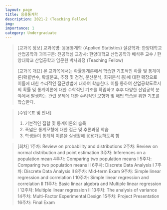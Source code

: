 ```yaml
---
layout: page
title: 응용통계학
description: 2021-2 (Teaching Fellow) 
img: 
importance: 1
category: Undergraduate
---
```


> [교과목 정보]
> 교과목명: 응용통계학 (Applied Statistics)
> 설강학과: 한양대학교 산업공학과
> 과목구분: 전공핵심
> 교강사: 한양대학교 산업공학과 배석주 교수 / 한양대학교 산업공학과 임문원 박사과정 (Teaching Fellow)
>
> [교과목 개요]
> 본 교과목에서는 확률통계론에서 학습한 기초적인 확률 및 통계이론(확률변수, 확률분포, 추정 및 검정, 분산분석, 회귀분석 등)에 대한 확장으로 이들에 대한 수리적인 접근방법에 대하여 학습한다. 이를 통하여 산업공학도로서의 확률 및 통계이론에 대한 수학적인 기초를 확립하고 추후 다양한 산업공학 분야에서 발생하는 관련 문제에 대한 수리적인 모형화 및 해법 학습을 위한 기초를 학습한다.

> [수업목표 및 안내]
> 1. 기본적인 집합 및 통계이론의 습득
> 2. 폭넓은 통계모형에 대한 접근 및 추론과정 학습
> 3. 학생들이 통계적 이론을 실생활에 응용가능하도록 함

> [회차]
> 1주차: Review on probability and distributions
> 2주차: Review on normal distribution and point estimation
> 3주차: Inferences on a population mean
> 4주차: Comparing two population means I
> 5주차: Comparing two population means II
> 6주차: Discrete Data Analysis I
> 7주차: Discrete Data Analysis II
> 8주차: Mid-term Exam
> 9주차: Simple linear regression and correlation I
> 10주차: Simple linear regression and correlation II
> 11주차: Basic linear algebra and Multiple linear regression I
> 12주차: Multiple linear regression II
> 13주차: The analysis of variance
> 14주차: Multi-Factor Experimental Design
> 15주차: Project Presentation
> 16주차: Final Exam

